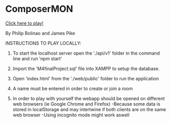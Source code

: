 # ComposerMON

[Click here to play!](https://composer-mon.web.app/)

By Philip Bolinao and James Pike

INSTRUCTIONS TO PLAY LOCALLY:

1) To start the localhost server open the './api/v1' folder in the command line and run 'npm start'

2) Import the 'M4finalProject.sql' file into XAMPP to setup the database.

3) Open 'index.html' from the './web/public' folder to run the application

4) A name must be entered in order to create or join a room

5) In order to play with yourself the webapp should be opened on different web browsers (ie Google Chrome and Firefox)
	-Because some data is stored in localStorage and may intertwine if both clients are on the same web browser
	-Using incognito mode might work aswell
	
